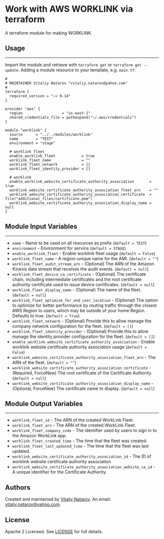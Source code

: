 # Work with AWS WORKLINK via terraform

A terraform module for making WORKLINK.


## Usage
----------------------
Import the module and retrieve with ```terraform get``` or ```terraform get --update```. Adding a module resource to your template, e.g. `main.tf`:

```
#
# MAINTAINER Vitaliy Natarov "vitaliy.natarov@yahoo.com"
#
terraform {
  required_version = "~> 0.14"
}

provider "aws" {
  region                  = "us-east-1"
  shared_credentials_file = pathexpand("~/.aws/credentials")
}

module "worklink" {
  source      = "../../modules/worklink"
  name        = "TEST"
  environment = "stage"

  # worklink fleet
  enable_worklink_fleet            = true
  worklink_fleet_name              = ""
  worklink_fleet_network           = []
  worklink_fleet_identity_provider = []

  # worklink
  enable_worklink_website_certificate_authority_association       = true
  worklink_website_certificate_authority_association_fleet_arn    = ""
  worklink_website_certificate_authority_association_certificate  = file("additional_files/certificate.pem")
  worklink_website_certificate_authority_association_display_name = null
}
```

## Module Input Variables
----------------------
- `name` - Name to be used on all resources as prefix (`default = TEST`)
- `environment` - Environment for service (`default = STAGE`)
- `enable_worklink_fleet` - Enable worklink fleet usage (`default = False`)
- `worklink_fleet_name` - A region-unique name for the AMI. (`default = ""`)
- `worklink_fleet_audit_stream_arn` - (Optional) The ARN of the Amazon Kinesis data stream that receives the audit events. (`default = null`)
- `worklink_fleet_device_ca_certificate` - (Optional) The certificate chain, including intermediate certificates and the root certificate authority certificate used to issue device certificates. (`default = null`)
- `worklink_fleet_display_name` - (Optional) The name of the fleet. (`default = null`)
- `worklink_fleet_optimize_for_end_user_location` - (Optional) The option to optimize for better performance by routing traffic through the closest AWS Region to users, which may be outside of your home Region. Defaults to true. (`default = True`)
- `worklink_fleet_network` - (Optional) Provide this to allow manage the company network configuration for the fleet. (`default = []`)
- `worklink_fleet_identity_provider` - (Optional) Provide this to allow manage the identity provider configuration for the fleet. (`default = []`)
- `enable_worklink_website_certificate_authority_association` - Enable worklink website certificate authority association usage (`default = False`)
- `worklink_website_certificate_authority_association_fleet_arn` - The ARN of the fleet. (`default = ""`)
- `worklink_website_certificate_authority_association_certificate` - (Required, ForceNew) The root certificate of the Certificate Authority. (`default = null`)
- `worklink_website_certificate_authority_association_display_name` - (Optional, ForceNew) The certificate name to display. (`default = null`)

## Module Output Variables
----------------------
- `worklink_fleet_id` - The ARN of the created WorkLink Fleet.
- `worklink_fleet_arn` - The ARN of the created WorkLink Fleet.
- `worklink_fleet_company_code` - The identifier used by users to sign in to the Amazon WorkLink app.
- `worklink_fleet_created_time` - The time that the fleet was created.
- `worklink_fleet_last_updated_time` - The time that the fleet was last updated.
- `worklink_website_certificate_authority_association_id` - The ID of worklink website certificate authority association
- `worklink_website_certificate_authority_association_website_ca_id` - A unique identifier for the Certificate Authority.


## Authors

Created and maintained by [Vitaliy Natarov](https://github.com/SebastianUA). An email: [vitaliy.natarov@yahoo.com](vitaliy.natarov@yahoo.com).

## License

Apache 2 Licensed. See [LICENSE](https://github.com/SebastianUA/terraform/blob/master/LICENSE) for full details.
